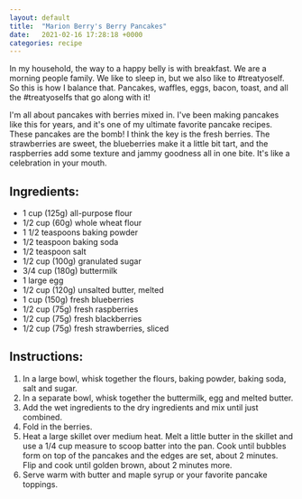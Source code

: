 ```yaml
---
layout: default
title:  "Marion Berry's Berry Pancakes"
date:   2021-02-16 17:28:18 +0000
categories: recipe
---
```

In my household, the way to a happy belly is with breakfast. We are a morning people family. We like to sleep in, but we also like to #treatyoself. So this is how I balance that. Pancakes, waffles, eggs, bacon, toast, and all the #treatyoselfs that go along with it!

I'm all about pancakes with berries mixed in. I've been making pancakes like this for years, and it's one of my ultimate favorite pancake recipes. These pancakes are the bomb! I think the key is the fresh berries. The strawberries are sweet, the blueberries make it a little bit tart, and the raspberries add some texture and jammy goodness all in one bite. It's like a celebration in your mouth.


## Ingredients:

- 1 cup (125g) all-purpose flour
- 1/2 cup (60g) whole wheat flour
- 1 1/2 teaspoons baking powder
- 1/2 teaspoon baking soda
- 1/2 teaspoon salt
- 1/2 cup (100g) granulated sugar
- 3/4 cup (180g) buttermilk
- 1 large egg
- 1/2 cup (120g) unsalted butter, melted
- 1 cup (150g) fresh blueberries
- 1/2 cup (75g) fresh raspberries
- 1/2 cup (75g) fresh blackberries
- 1/2 cup (75g) fresh strawberries, sliced


## Instructions:

1. In a large bowl, whisk together the flours, baking powder, baking soda, salt and sugar.
2. In a separate bowl, whisk together the buttermilk, egg and melted butter.
3. Add the wet ingredients to the dry ingredients and mix until just combined.
4. Fold in the berries.
5. Heat a large skillet over medium heat. Melt a little butter in the skillet and use a 1/4 cup measure to scoop batter into the pan. Cook until bubbles form on top of the pancakes and the edges are set, about 2 minutes. Flip and cook until golden brown, about 2 minutes more.
6. Serve warm with butter and maple syrup or your favorite pancake toppings.

